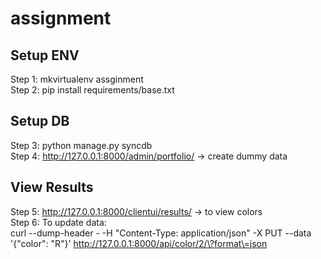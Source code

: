 assignment
==========

Setup ENV
--------
Step 1: mkvirtualenv assginment <br/>
Step 2: pip install requirements/base.txt

Setup DB
--------
Step 3: python manage.py syncdb <br/>
Step 4: http://127.0.0.1:8000/admin/portfolio/ -> create dummy data

View Results
------------
Step 5: http://127.0.0.1:8000/clientui/results/ -> to view colors <br/>
Step 6: To update data: <br/>
curl --dump-header - -H "Content-Type: application/json" -X PUT --data '{"color": "R"}' http://127.0.0.1:8000/api/color/2/\?format\=json
